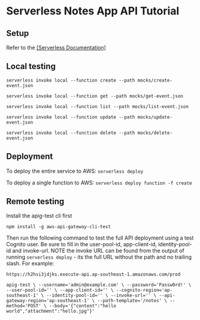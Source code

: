 # Serverless Notes App API Tutorial

## Setup

Refer to the [[Serverless Documentation]](https://github.com/AnomalyInnovations/serverless-stack-com/tree/master/_chapters)

## Local testing

`serverless invoke local --function create --path mocks/create-event.json`

`serverless invoke local --function get --path mocks/get-event.json`

`serverless invoke local --function list --path mocks/list-event.json`

`serverless invoke local --function update --path mocks/update-event.json`

`serverless invoke local --function delete --path mocks/delete-event.json`

## Deployment

To deploy the entire service to AWS:
`serverless deploy`

To deploy a single function to AWS:
`serverless deploy function -f create`

## Remote testing

Install the apig-test cli first

`npm install -g aws-api-gateway-cli-test`

Then run the following command to test the full API deployment using a test Cognito user. Be sure to fill in the user-pool-id, app-client-id, identity-pool-id and invoke-url. NOTE the invoke URL can be found from the output of running `serverless deploy` - its the full URL without the path and no trailing slash. For example:

`https://h2hsi3jdjks.execute-api.ap-southeast-1.amazonaws.com/prod`

`apig-test \
--username='admin@example.com' \
--password='Passw0rd!' \
--user-pool-id='' \
--app-client-id='' \
--cognito-region='ap-southeast-1' \
--identity-pool-id='' \
--invoke-url='' \
--api-gateway-region='ap-southeast-1' \
--path-template='/notes' \
--method='POST' \
--body='{"content":"hello world","attachment":"hello.jpg"}'`
